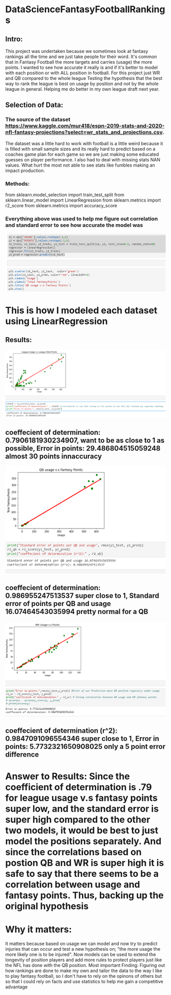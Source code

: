 # DataScienceFantasyFootballRankings

## Intro:
 This project was undertaken because we sometimes look at fantasy rankings all the time and we just take people for their word. 
 It's common that in Fantasy Football the more targets and carries (usage) the more points. 
 I wanted to see how accurate it really is and if it's better to model with each position or with ALL position in football. For this project just WR and QB compared to the whole league
 Testing the hypothesis that the best way to rank the league is best on usage by position and not by the whole league in general. Helping me do better in my own league draft next year.

## Selection of Data:
### The source of the dataset https://www.kaggle.com/mur418/espn-2019-stats-and-2020-nfl-fantasy-projections?select=wr_stats_and_projections.csv. 

The dataset was a little hard to work with football is a little weird because it is filled with small sample sizes and its really hard to predict based on a coaches game plan for each game so we are just making some educated guesses on player performance. I also had to deal with missing stats NAN values. What hurt the most not able to see stats like fumbles making an impact production.

### Methods: 
 from sklearn.model_selection import train_test_split 
 from sklearn.linear_model import LinearRegression
 from sklearn.metrics import r2_score
 from sklearn.metrics import accuracy_score
### Everything above was used to help me figure out correlation and standard error to see how accurate the model was

![alt text](https://github.com/Delizcolonj/DataScienceFantasyFootballRankings/blob/main/ModelExample.PNG)
# This is how I modeled each dataset using LinearRegression


## Results: 
![alt text](https://github.com/Delizcolonj/DataScienceFantasyFootballRankings/blob/main/League%20Usage%20v.s%20Total%20fantasy%20points.PNG)
## coeffecient of determination: 0.7906181930234907, want to be as close to 1 as possible,  Error in points: 29.486804515059248 almost 30 points innaccuracy 
![alt text](https://github.com/Delizcolonj/DataScienceFantasyFootballRankings/blob/main/QB%20Usage%20v.s%20FantasyPoints.PNG)
## coeffecient of determination:  0.986955247513537 super close to 1, Standard error of points per QB and usage 16.07464543035994 pretty normal for a QB
![alt text](https://github.com/Delizcolonj/DataScienceFantasyFootballRankings/blob/main/WR%20usage%20v.s%20fantasy%20points.PNG)
## coeffecient of determination (r^2): 0.9847091096554346 super close to 1,  Error in points: 5.7732321650908025 only a 5 point error difference
# Answer to Results: Since the coefficient of determination is .79 for league usage v.s fantasy points super low,  and the standard error is super high compared to the other two models, it would be best to just model the positions separately. And since the correlations based on postion QB and WR is super high it is safe to say that there seems to be a correlation between usage and fantasy points. Thus, backing up the original hypothesis

# Why it matters:
 It matters because based on usage we can model and now try to predict injuries that can occur and test a new hypothesis on; "the more usage the more likely one is to be injured". Now models can be used to extend the longevity of position players and add more rules to protect players just like the NFL has done with the QB position.
 Most important Finding: Figuring out how rankings are done to make my own and tailor the data to the way I like to play fantasy football, so I don't have to rely on the opinons of others but so that I could rely on facts and use statistics to help me gain a competitive advantage

